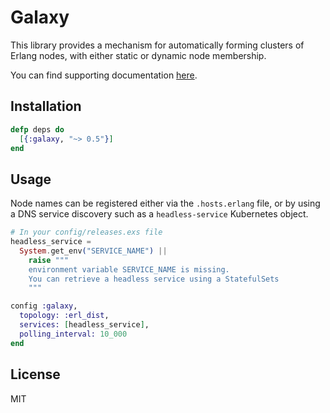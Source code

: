 # Galaxy

This library provides a mechanism for automatically forming clusters of Erlang nodes, with
either static or dynamic node membership.

You can find supporting documentation [here](https://hexdocs.pm/galaxy).

## Installation

```elixir
defp deps do
  [{:galaxy, "~> 0.5"}]
end
```

## Usage

Node names can be registered either via the `.hosts.erlang` file, or by using a DNS
service discovery such as a `headless-service` Kubernetes object.

```elixir
# In your config/releases.exs file
headless_service =
  System.get_env("SERVICE_NAME") ||
    raise """
    environment variable SERVICE_NAME is missing.
    You can retrieve a headless service using a StatefulSets
    """

config :galaxy,
  topology: :erl_dist,
  services: [headless_service],
  polling_interval: 10_000
end
```

## License

MIT
